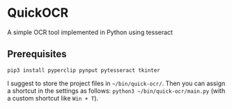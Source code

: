 # QuickOCR
A simple OCR tool implemented in Python using tesseract

## Prerequisites
`pip3 install pyperclip pynput pytesseract tkinter`

I suggest to store the project files in `~/bin/quick-ocr/`.
Then you can assign a shortcut in the settings as follows: `python3 ~/bin/quick-ocr/main.py` (with a custom shortcut like `Win + T`).

